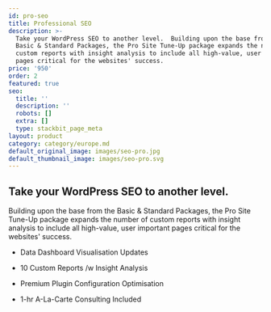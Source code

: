 ```yaml
---
id: pro-seo
title: Professional SEO
description: >-
  Take your WordPress SEO to another level.  Building upon the base from the
  Basic & Standard Packages, the Pro Site Tune-Up package expands the number of
  custom reports with insight analysis to include all high-value, user important
  pages critical for the websites' success.
price: '950'
order: 2
featured: true
seo:
  title: ''
  description: ''
  robots: []
  extra: []
  type: stackbit_page_meta
layout: product
category: category/europe.md
default_original_image: images/seo-pro.jpg
default_thumbnail_image: images/seo-pro.svg
---
```

## **Take your WordPress SEO to another level.**

Building upon the base from the Basic & Standard Packages, the Pro Site Tune-Up package expands the number of custom reports with insight analysis to include all high-value, user important pages critical for the websites' success.

*   Data Dashboard Visualisation Updates

*   10 Custom Reports /w Insight Analysis

*   Premium Plugin Configuration Optimisation

*   1-hr A-La-Carte Consulting Included
